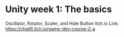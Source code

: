 # Unity week 1: The basics
Oscillator, Rotator, Scaler, and Hide Button
Itch.io Link:
https://chai9l.itch.io/game-dev-course-2-a
